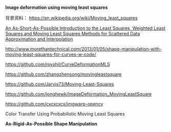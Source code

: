 **Image deformation using moving least squares**


背景资料：
https://en.wikipedia.org/wiki/Moving_least_squares

[An As-Short-As-Possible Introduction to the Least Squares, Weighted Least
Squares and Moving Least Squares Methods for Scattered Data
Approximation and Interpolation](http://www.nealen.net/projects/mls/asapmls.pdf)

http://www.morethantechnical.com/2013/01/05/shape-manipulation-with-moving-least-squares-for-curves-w-code/

https://github.com/royshil/CurveDeformationMLS

https://github.com/zhangzhensong/movingleastsquare

https://github.com/Jarvis73/Moving-Least-Squares

https://github.com/jonghewk/ImageDeformation_MovingLeastSquare

https://github.com/cxcxcxcx/imgwarp-opencv

Color Transfer Using Probabilistic Moving Least Squares

**As-Rigid-As-Possible Shape Manipulation**